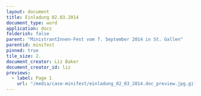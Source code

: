 ```yaml
---
layout: document
title: Einladung 02.03.2014
document_type: word
application: docs
folderish: false
parent: "MinistrantInnen-Fest vom 7. September 2014 in St. Gallen"
parentid: minifest
pinned: true
tile_size: 2.
document_creator: Liz Baker
document_creator_id: liz
previews:
  - label: Page 1
    url: "/media/case-minifest/einladung_02_03_2014.doc_preview.jpg.gif"
---
```


